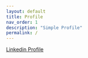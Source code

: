 ```yaml
---
layout: default
title: Profile
nav_order: 1
description: "Simple Profile"
permalink: /
---
```


[Linkedin Profile](https://www.linkedin.com/in/seokchan-yoon-21a7bb141/)
